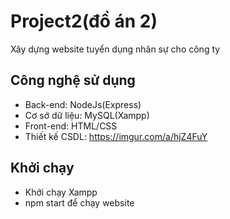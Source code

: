 
# Project2(đồ án 2)

Xây dựng website tuyển dụng nhân sự cho công ty


## Công nghệ sử dụng
- Back-end: NodeJs(Express)
- Cơ sở dữ liệu: MySQL(Xampp)
- Front-end: HTML/CSS
- Thiết kế CSDL: https://imgur.com/a/hjZ4FuY
## Khởi chạy
- Khởi chạy Xampp
- npm start để chạy website
